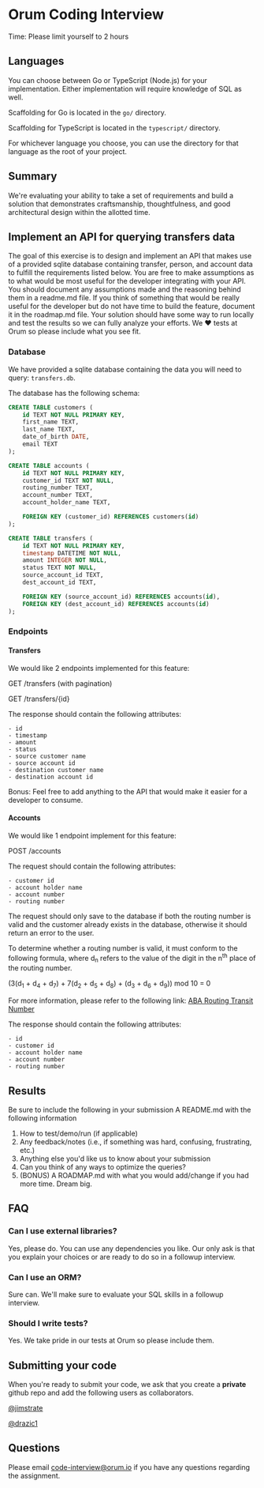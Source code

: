 # Orum Coding Interview

Time: Please limit yourself to 2 hours

## Languages

You can choose between Go or TypeScript (Node.js) for your implementation. Either implementation will require knowledge of SQL as well.

Scaffolding for Go is located in the `go/` directory.

Scaffolding for TypeScript is located in the `typescript/` directory.

For whichever language you choose, you can use the directory for that language as the root of your project.

## Summary

We're evaluating your ability to take a set of requirements and build a solution that demonstrates craftsmanship, thoughtfulness, and good architectural design within the allotted time.

## Implement an API for querying transfers data

The goal of this exercise is to design and implement an API that makes use of a provided sqlite database containing transfer, person, and account data to fulfill the requirements listed below.  You are free to make assumptions as to what would be most useful for the developer integrating with your API. You should document any assumptions made and the reasoning behind them in a readme.md file.  If you think of something that would be really useful for the developer but do not have time to build the feature, document it in the roadmap.md file.
Your solution should have some way to run locally and test the results so we can fully analyze your efforts. We ❤️ tests at Orum so please include what you see fit. 

### Database

We have provided a sqlite database containing the data you will need to query: `transfers.db`.

The database has the following schema:

```sql
CREATE TABLE customers (
    id TEXT NOT NULL PRIMARY KEY,
    first_name TEXT,
    last_name TEXT,
    date_of_birth DATE,
    email TEXT
);

CREATE TABLE accounts (
    id TEXT NOT NULL PRIMARY KEY,
    customer_id TEXT NOT NULL,
    routing_number TEXT,
    account_number TEXT,
    account_holder_name TEXT,

    FOREIGN KEY (customer_id) REFERENCES customers(id)
);

CREATE TABLE transfers (
    id TEXT NOT NULL PRIMARY KEY,
    timestamp DATETIME NOT NULL,
    amount INTEGER NOT NULL,
    status TEXT NOT NULL,
    source_account_id TEXT,
    dest_account_id TEXT,

    FOREIGN KEY (source_account_id) REFERENCES accounts(id),
    FOREIGN KEY (dest_account_id) REFERENCES accounts(id)
);
```

### Endpoints

#### Transfers

We would like 2 endpoints implemented for this feature:

GET /transfers (with pagination)

GET /transfers/{id}

The response should contain the following attributes:
```text
- id
- timestamp
- amount
- status
- source customer name
- source account id
- destination customer name
- destination account id
```

Bonus: Feel free to add anything to the API that would make it easier for a developer to consume.

#### Accounts

We would like 1 endpoint implement for this feature:

POST /accounts

The request should contain the following attributes:
```text
- customer id
- account holder name
- account number
- routing number
```

The request should only save to the database if both the routing number is valid and the customer already exists in the database, otherwise it should return an error to the user.

To determine whether a routing number is valid, it must conform to the following formula, where d<sub>n</sub> refers to the value of the digit in the n<sup>th</sup> place of the routing number.

(3(d<sub>1</sub> + d<sub>4</sub> + d<sub>7</sub>) + 7(d<sub>2</sub> + d<sub>5</sub> + d<sub>8</sub>) + (d<sub>3</sub> + d<sub>6</sub> + d<sub>9</sub>)) mod 10 = 0

For more information, please refer to the following link: [ABA Routing Transit Number](https://en.wikipedia.org/wiki/ABA_routing_transit_number#Check_digit)

The response should contain the following attributes:
```text
- id
- customer id
- account holder name
- account number
- routing number
```

## Results

Be sure to include the following in your submission
A README.md with the following information

1. How to test/demo/run (if applicable)
2. Any feedback/notes (i.e., if something was hard, confusing, frustrating, etc.)
3. Anything else you'd like us to know about your submission
4. Can you think of any ways to optimize the queries?
5. (BONUS) A ROADMAP.md with what you would add/change if you had more time. Dream big.

## FAQ

### Can I use external libraries?

Yes, please do. You can use any dependencies you like. Our only ask is that you explain your choices or are ready to do so in a followup interview.

### Can I use an ORM?

Sure can. We'll make sure to evaluate your SQL skills in a followup interview.

### Should I write tests?

Yes. We take pride in our tests at Orum so please include them.

## Submitting your code

When you're ready to submit your code, we ask that you create a **private** github repo and add the following users as collaborators.

[@jimstrate](https://github.com/jimstrate)

[@drazic1](https://github.com/drazic1)

## Questions

Please email code-interview@orum.io if you have any questions regarding the assignment.
